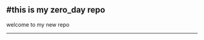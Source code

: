 #this is my zero_day repo
----
welcome to my new repo
____



















































